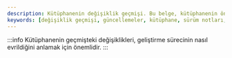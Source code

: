 ```yaml
---
description: Kütüphanenin değişiklik geçmişi. Bu belge, kütüphanenin önceki sürümlerini ve yapılan güncellemeleri detaylı bir şekilde sunmaktadır. Kullanıcıların güncellemeleri takip etmelerine yardımcı olacaktır.
keywords: [değişiklik geçmişi, güncellemeler, kütüphane, sürüm notları, yazılım geliştirme]
---
```






:::info
Kütüphanenin geçmişteki değişiklikleri, geliştirme sürecinin nasıl evrildiğini anlamak için önemlidir.
:::

